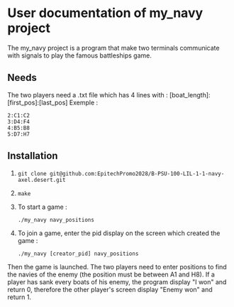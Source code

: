 # User documentation of my_navy project

The my_navy project is a program that make two terminals communicate with signals to play the famous battleships game.

## Needs

The two players need a .txt file which has 4 lines with : [boat_length]:[first_pos]:[last_pos]
Exemple :
```
2:C1:C2
3:D4:F4
4:B5:B8
5:D7:H7
```

## Installation

1) ```
   git clone git@github.com:EpitechPromo2028/B-PSU-100-LIL-1-1-navy-axel.desert.git
   ```
2) ```
   make
   ```
3) To start a game :
   ```
   ./my_navy navy_positions
   ```
4) To join a game, enter the pid display on the screen which created the game :
   ```
   ./my_navy [creator_pid] navy_positions
   ```
Then the game is launched. The two players need to enter positions to find the navies of the enemy (the position must be between A1 and H8).
If a player has sank every boats of his enemy, the program display "I won" and return 0, therefore the other player's screen display "Enemy won"
and return 1.
